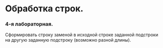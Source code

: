 # Обработка строк.
### 4-я лабораторная.
Сформировать строку заменой в исходной строке заданной подстроки на другую заданную подстроку (возможно разной длины).

